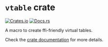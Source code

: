 <!-- Copyright © SixtyFPS GmbH <info@slint.dev> ; SPDX-License-Identifier: MIT OR Apache-2.0 -->

# `vtable` crate

[![Crates.io](https://img.shields.io/crates/v/vtable)](https://crates.io/crates/vtable)
[![Docs.rs](https://docs.rs/vtable/badge.svg)](https://docs.rs/vtable)

A macro to create ffi-friendly virtual tables.

Check the [crate documentation](https://docs.rs/vtable) for more details.
